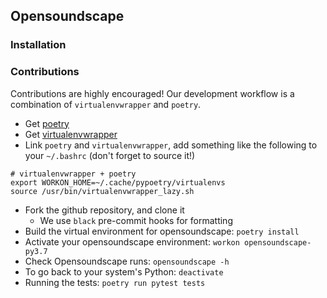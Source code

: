 Opensoundscape
---

### Installation

### Contributions

Contributions are highly encouraged! Our development workflow is a combination
of `virtualenvwrapper` and `poetry`. 

- Get [poetry](https://poetry.eustace.io/docs/#installation)
- Get
  [virtualenvwrapper](https://virtualenvwrapper.readthedocs.io/en/latest/install.html)
- Link `poetry` and `virtualenvwrapper`, add something like the following to
  your `~/.bashrc` (don't forget to source it!)

```
# virtualenvwrapper + poetry
export WORKON_HOME=~/.cache/pypoetry/virtualenvs
source /usr/bin/virtualenvwrapper_lazy.sh
```

- Fork the github repository, and clone it
    - We use `black` pre-commit hooks for formatting
- Build the virtual environment for opensoundscape: `poetry install`
- Activate your opensoundscape environment: `workon opensoundscape-py3.7`
- Check Opensoundscape runs: `opensoundscape -h`
- To go back to your system's Python: `deactivate`
- Running the tests: `poetry run pytest tests`
